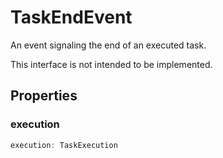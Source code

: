# TaskEndEvent

An event signaling the end of an executed task.

This interface is not intended to be implemented.

## Properties

### execution

```typescript
execution: TaskExecution
```

[TaskExecution]: TaskExecution.md
